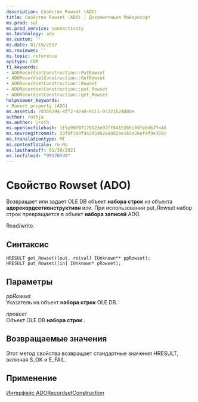 ```yaml
---
description: Свойство Rowset (ADO)
title: Свойство Rowset (ADO) | Документация Майкрософт
ms.prod: sql
ms.prod_service: connectivity
ms.technology: ado
ms.custom: ''
ms.date: 01/19/2017
ms.reviewer: ''
ms.topic: reference
apitype: COM
f1_keywords:
- ADORecordsetConstruction::PutRowset
- ADORecordsetConstruction::GetRowset
- ADORecordsetConstruction::Rowset
- ADORecordsetConstruction::put_Rowset
- ADORecordsetConstruction::get_Rowset
helpviewer_keywords:
- Rowset property [ADO]
ms.assetid: 7d359294-4ff2-47e0-8111-0c221b24d80e
author: rothja
ms.author: jroth
ms.openlocfilehash: 1f5e99f97179323e92ff04153b5cb9fe0d67fe46
ms.sourcegitcommit: 33f0f190f962059826e002be165a2bef4f9e350c
ms.translationtype: MT
ms.contentlocale: ru-RU
ms.lasthandoff: 01/30/2021
ms.locfileid: "99170339"
---
```

# <a name="rowset-property-ado"></a>Свойство Rowset (ADO)
Возвращает или задает OLE DB объект **набора строк** из объекта **адорекордсетконструктион** или. При использовании put_Rowset набор строк превращается в объект **набора записей** ADO.  
  
 Read/write.  
  
## <a name="syntax"></a>Синтаксис  
  
```  
HRESULT get_Rowset([out, retval] IUnknown** ppRowset);  
HRESULT put_Rowset([in] IUnknown* pRowset);  
```  
  
## <a name="parameters"></a>Параметры  
 *ppRowset*  
 Указатель на объект **набора строк** OLE DB.  
  
 *провсет*  
 Объект OLE DB **набора строк** .  
  
## <a name="return-values"></a>Возвращаемые значения  
 Этот метод свойства возвращает стандартные значения HRESULT, включая S_OK и E_FAIL.  
  
## <a name="applies-to"></a>Применение  
 [Интерфейс ADORecordsetConstruction](./adorecordsetconstruction-interface.md)